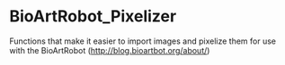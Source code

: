 # BioArtRobot_Pixelizer
Functions that make it easier to import images and pixelize them for use with the BioArtRobot (http://blog.bioartbot.org/about/)
